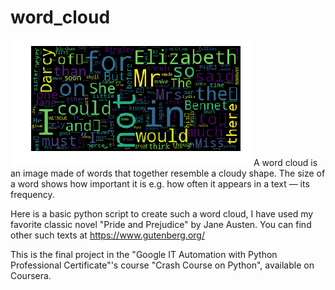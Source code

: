 # word_cloud

![wordcloud](wordcloud.png)
A word cloud is an image made of words that together resemble a cloudy shape.
The size of a word shows how important it is e.g. how often it appears in a text — its frequency.

Here is a basic python script to create such a word cloud, I have used my favorite classic novel "Pride and Prejudice" by Jane Austen. You can find other such texts at https://www.gutenberg.org/

This is the final project in the "Google IT Automation with Python Professional Certificate"'s course "Crash Course on Python", 
available on Coursera.

